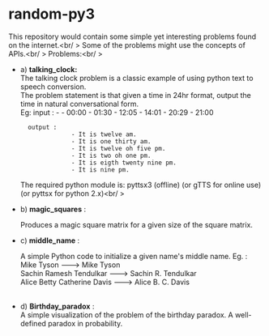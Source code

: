 # random-py3
This repository would contain some simple yet interesting problems found on the internet.<br/ >
Some of the problems might use the concepts of APIs.<br/ >
Problems:<br/ >
<ul>
  <li>a) <b>talking_clock:</b><br/>
  The talking clock problem is a classic example of using python text to speech conversion.<br/ >
  The problem statement is that given a time in 24hr format, output the time in natural conversational form.<br/ >
  Eg: input : - 
               - 00:00
               - 01:30
               - 12:05
               - 14:01
               - 20:29
               - 21:00

      output :  
    			  - It is twelve am.
                  - It is one thirty am.
                  - It is twelve oh five pm.
                  - It is two oh one pm.
                  - It is eigth twenty nine pm.
                  - It is nine pm.
                
 The required python module is: pyttsx3 (offline) (or gTTS for online use) (or pyttsx for python 2.x)<br/ ></li>
  
 <li>b) <b>magic_squares</b> :<br/>
    <p>Produces a magic square matrix for a given size of the square matrix.</li>
 
  <li>c) <b>middle_name</b> : <br/>
    <p>A simple Python code to initialize a given name's middle name.
    Eg. : Mike Tyson ---> Mike Tyson<br/ >
          Sachin Ramesh Tendulkar ---> Sachin R. Tendulkar<br/ >
          Alice Betty Catherine Davis ---> Alice B. C. Davis</p><br/></li>
 
  <li>d) <b>Birthday_paradox</b> : <br/ >
    A simple visualization of the problem of the birthday paradox. A well-defined paradox in probability.</li>
    </ul>
